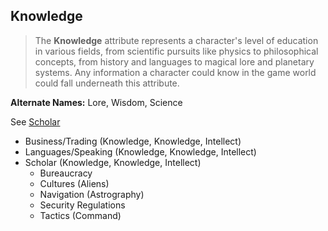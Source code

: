 Knowledge
---------

> The __Knowledge__ attribute represents a character's level of education in various fields, from scientific pursuits like physics to philosophical concepts, from history and languages to magical lore and planetary systems. Any information a character could know in the game world could fall underneath this attribute.

__Alternate Names:__ Lore, Wisdom, <span title='Solar'>Science</span>

See [Scholar](Scholar.md)

- Business/Trading (Knowledge, Knowledge, Intellect)
- Languages/Speaking (Knowledge, Knowledge, Intellect)
- Scholar (Knowledge, Knowledge, Intellect)
  - Bureaucracy
  - Cultures (Aliens)
  - Navigation (Astrography)
  - Security Regulations
  - Tactics (Command)
